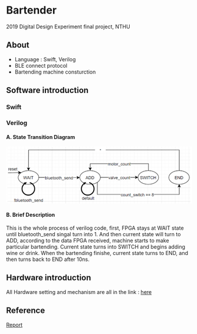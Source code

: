 # Bartender
2019 Digital Design Experiment final project, NTHU

## About 
* Language : Swift, Verilog
* BLE connect protocol
* Bartending machine consturction

## Software introduction

### Swift


### Verilog
#### A. State Transition Diagram
![image](https://github.com/ChristianLin0420/Bartender/blob/master/Screen%20Shot%202020-01-28%20at%2017.07.19.png)

#### B. Brief Description
This is the whole process of verilog code, first, FPGA stays at WAIT state until bluetooth_send singal turn into 1.
And then current state will turn to ADD, according to the data FPGA received, machine starts to make particular bartending.
Current state turns into SWITCH and begins adding wine or drink. When the bartending finishe, current state turns to END, and then turns back to END after 10ns.

## Hardware introduction
All Hardware setting and mechanism are all in the link : [here](https://hackmd.io/@BJLin-0420/ryrsOdxAH)

## Reference
[Report](https://github.com/ChristianLin0420/Bartender/blob/master/Team26_Final_Project_Report.pdf)
